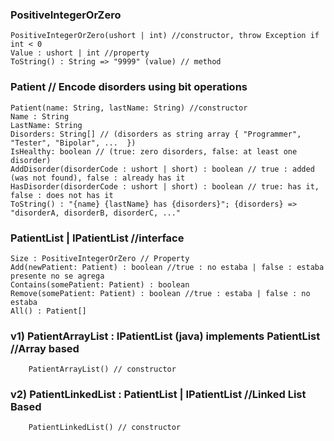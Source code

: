 ### PositiveIntegerOrZero
	PositiveIntegerOrZero(ushort | int) //constructor, throw Exception if int < 0
	Value : ushort | int //property
	ToString() : String => "9999" (value) // method

### Patient // Encode disorders using bit operations
	Patient(name: String, lastName: String) //constructor
	Name : String
	LastName: String
	Disorders: String[] // (disorders as string array { "Programmer", "Tester", "Bipolar", ...  })
	IsHealthy: boolean // (true: zero disorders, false: at least one disorder)
	AddDisorder(disorderCode : ushort | short) : boolean // true : added (was not found), false : already has it
	HasDisorder(disorderCode : ushort | short) : boolean // true: has it, false : does not has it
	ToString() : "{name} {lastName} has {disorders}"; {disorders} => "disorderA, disorderB, disorderC, ..."

### PatientList | IPatientList //interface
	Size : PositiveIntegerOrZero // Property
	Add(newPatient: Patient) : boolean //true : no estaba | false : estaba presente no se agrega
	Contains(somePatient: Patient) : boolean
	Remove(somePatient: Patient) : boolean //true : estaba | false : no estaba
	All() : Patient[]

### v1) PatientArrayList : IPatientList (java) implements PatientList //Array based
		PatientArrayList() // constructor

### v2) PatientLinkedList : PatientList | IPatientList //Linked List Based
		PatientLinkedList() // constructor
